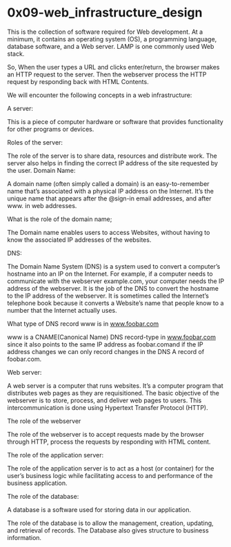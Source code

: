 # 0x09-web_infrastructure_design

This is the collection of software required for Web development. At a minimum, it contains an operating system (OS), a programming language, database software, and a Web server. LAMP is one commonly used Web stack.

So, When the user types a URL and clicks enter/return, the browser makes an HTTP request to the server. Then the webserver process the HTTP request by responding back with HTML Contents.

We will encounter the following concepts in a web infrastructure:

A server:

This is a piece of computer hardware or software that provides functionality for other programs or devices.

Roles of the server:

The role of the server is to share data, resources and distribute work.
The server also helps in finding the correct IP address of the site requested by the user.
Domain Name:

A domain name (often simply called a domain) is an easy-to-remember name that’s associated with a physical IP address on the Internet. It’s the unique name that appears after the @sign-in email addresses, and after www. in web addresses.

What is the role of the domain name;

The Domain name enables users to access Websites, without having to know the associated IP addresses of the websites.

DNS:

The Domain Name System (DNS) is a system used to convert a computer’s hostname into an IP on the Internet. For example, if a computer needs to communicate with the webserver example.com, your computer needs the IP address of the webserver. It is the job of the DNS to convert the hostname to the IP address of the webserver. It is sometimes called the Internet’s telephone book because it converts a Website’s name that people know to a number that the Internet actually uses.

What type of DNS record www is in www.foobar.com

www is a CNAME(Canonical Name) DNS record-type in www.foobar.com since it also points to the same IP address as foobar.comand if the IP address changes we can only record changes in the DNS A record of foobar.com.

Web server:

A web server is a computer that runs websites. It’s a computer program that distributes web pages as they are requisitioned. The basic objective of the webserver is to store, process, and deliver web pages to users. This intercommunication is done using Hypertext Transfer Protocol (HTTP).

The role of the webserver

The role of the webserver is to accept requests made by the browser through HTTP, process the requests by responding with HTML content.

The role of the application server:

The role of the application server is to act as a host (or container) for the user’s business logic while facilitating access to and performance of the business application.

The role of the database:

A database is a software used for storing data in our application.

The role of the database is to allow the management, creation, updating, and retrieval of records. The Database also gives structure to business information.

